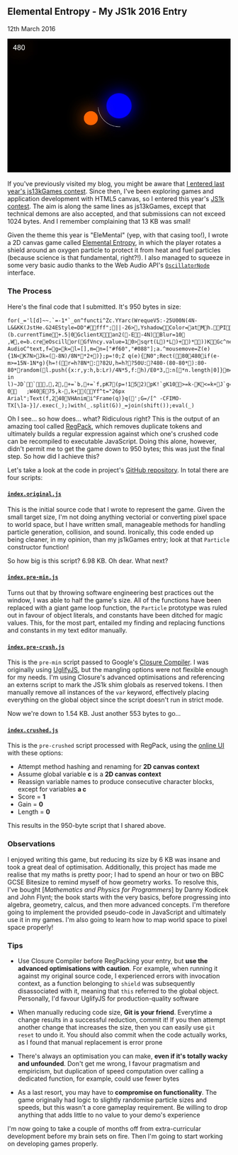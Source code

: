 ## Elemental Entropy - My JS1k 2016 Entry

<time datetime="2016-03-12">12th March 2016</time>

<img src="https://raw.githubusercontent.com/jamesseanwright/elemental-entropy/master/screenshot.jpeg" alt="Time Worm! Screenshot" class="blog-post__image--primary" />

If you've previously visited my blog, you might be aware that [I entered last year's js13kGames contest](/blog/1442177-time-worm-js13kgames-entry). Since then, I've been exploring games and application development with HTML5 canvas, so I entered this year's [JS1k contest](http://js1k.com/2016-elemental/). The aim is along the same lines as js13kGames, except that technical demons are also accepted, and that submissions can not exceed 1024 bytes. And I remember complaining that 13 KB was small!

Given the theme this year is "EleMental" (yep, with that casing too!), I wrote a 2D canvas game called [Elemental Entropy](http://js1k.com/2016-elemental/demo/2511), in which the player rotates a shield around an oxygen particle to protect it from heat and fuel particles (because science is that fundamental, right?!). I also managed to squeeze in some very basic audio thanks to the Web Audio API's [`OscillatorNode`](https://developer.mozilla.org/en-US/docs/Web/API/OscillatorNode) interface.


### The Process

Here's the final code that I submitted. It's 950 bytes in size:

```
for(_='l[d]~~.`=-1*`_on^functi^Zc.YYarc(WrequeV5:-25U00N(4N-L&&KK(JstHe.G24EStyle=DD"#fff";||-26>,YshadowColor=atMh.PI/4`y`x),random());(E0-YHrokefill0,Y5,2*()YbeginPh()	(b.currentTime+.5|0GclientXan2(-E-4N)Blur=10	,W,e=b.creeOscillor(GfVncy.value=10>sqrt(L)*L)+)*))KGc^nect(b.deHini^GHartGHop+b=new AudioC^text,f=g=k=l=[],m=n=["#f60","#088"];a.^mousemove=Z(e){1N<K7N>Jk=(-8N)/8N**2+)};p=!0;Z q(e){N0";Rect(80480if(e-m>=15N-1N*g){h=!(r=h?8N*:?82U,h=h??50U:?480-(80-80*):80-80*random(l.push({x:r,y:h,b:Lr)/4N*5,f:h)/E0*3,:n[*n.length|0]}m=e}pJNf""#Nf"40E4for(d in l)~JD``,,2,+=`b,+=`f,pK7(p=!152)pK!`gK10>=k-K<=k+J`g=!`b_b,`f_f,f+=10===f%1NKg++9.1)826<||506<)J~=void 0	;W40E75,k-,k+(Yf^t="26px Arial";Text(f,240VHAnimi^Frame(q)}q(';G=/[^ -CFIMO-TX[\]a-}]/.exec(_);)with(_.split(G))_=join(shift());eval(_)
```

Oh I see... so how does... what? Ridiculous right? This is the output of an amazing tool called [RegPack](https://github.com/Siorki/RegPack), which removes duplicate tokens and ultimately builds a regular expression against which one's crushed code can be recompiled to executable JavaScript. Doing this alone, however, didn't permit me to get the game down to 950 bytes; this was just the final step. So how did I achieve this?

Let's take a look at the code in project's [GitHub repository](https://github.com/jamesseanwright/elemental-entropy). In total there are four scripts:


#### [`index.original.js`](https://github.com/jamesseanwright/elemental-entropy/blob/master/index.original.js)

This is the initial source code that I wrote to represent the game. Given the small target size, I'm not doing anything vectorial or converting pixel space to world space, but I have written small, manageable methods for handling particle generation, collision, and sound. Ironically, this code ended up being cleaner, in my opinion, than my js1kGames entry; look at that `Particle` constructor function!

So how big is this script? 6.98 KB. Oh dear. What next?


#### [`index.pre-min.js`](https://github.com/jamesseanwright/elemental-entropy/blob/master/index.pre-min.js)

Turns out that by throwing software engineering best practices out the window, I was able to half the game's size. All of the functions have been replaced with a giant game loop function, the `Particle` prototype was ruled out in favour of object literals, and constants have been ditched for magic values. This, for the most part, entailed my finding and replacing functions and constants in my text editor manually.


#### [`index.pre-crush.js`](https://github.com/jamesseanwright/elemental-entropy/blob/master/index.pre-crush.js)

This is the `pre-min` script passed to Google's [Closure Compiler](https://developers.google.com/closure/compiler/). I was originally using [UglifyJS](https://github.com/mishoo/UglifyJS2), but the mangling options were not flexible enough for my needs. I'm using Closure's advanced optimisations and referencing an externs script to mark the JS1k shim globals as reserved tokens. I then manually remove all instances of the `var` keyword, effectively placing everything on the global object since the script doesn't run in strict mode. 

Now we're down to 1.54 KB. Just another 553 bytes to go...


#### [`index.crushed.js`](https://github.com/jamesseanwright/elemental-entropy/blob/master/index.crushed.js)

This is the `pre-crushed` script processed with RegPack, using the [online UI](http://siorki.github.io/regPack.html) with these options:

* Attempt method hashing and renaming for **2D canvas context**
* Assume global variable **c** is a **2D canvas context**
* Reassign variable names to produce consecutive character blocks, except for variables **a c**
* Score = **1**
* Gain = **0**
* Length = **0**

This results in the 950-byte script that I shared above.


### Observations

I enjoyed writing this game, but reducing its size by 6 KB was insane and took a great deal of optimisation. Additionally, this project has made me realise that my maths is pretty poor; I had to spend an hour or two on BBC GCSE Bitesize to remind myself of how geometry works. To resolve this, I've bought [_Mathematics and Physics for Programmers_] by Danny Kodicek and John Flynt; the book starts with the very basics, before progressing into algebra, geometry, calcus, and then more advanced concepts. I'm therefore going to implement the provided pseudo-code in JavaScript and ultimately use it in my games. I'm also going to learn how to map world space to pixel space properly!


### Tips

* Use Closure Compiler before RegPacking your entry, but **use the advanced optimisations with caution**. For example, when running it against my original source code, I experienced errors with invocation context, as a function belonging to `shield` was subsequently disassociated with it, meaning that `this` referred to the global object. Personally, I'd favour UglifyJS for production-quality software

* When manually reducing code size, **Git is your friend**. Everytime a change results in a successful reduction, commit it! If you then attempt another change that increases the size, then you can easily use `git reset` to undo it. You should also commit when the code actually works, as I found that manual replacement is error prone

* There's always an optimisation you can make, **even if it's totally wacky and unfounded**. Don't get me wrong, I favour pragmatism and empiricism, but duplication of speed computation over calling a dedicated function, for example, could use fewer bytes

* As a last resort, you may have to **compromise on functionality**. The game originally had logic to slightly randomise particle sizes and speeds, but this wasn't a core gameplay requirement. Be willing to drop anything that adds little to no value to your demo's experience

I'm now going to take a couple of months off from extra-curricular development before my brain sets on fire. Then I'm going to start working on developing games properly.